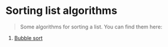 # Sorting list algorithms
> Some algorithms for sorting a list.
You can find them here:

1. [Bubble sort](./bubble_sort/bubble_sort.md)